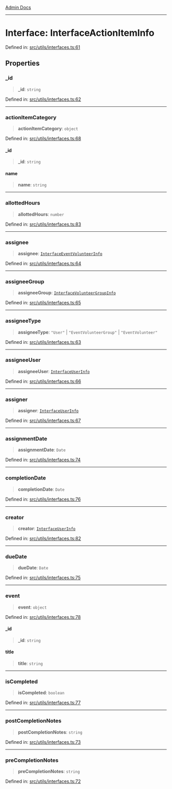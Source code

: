 [Admin Docs](/)

***

# Interface: InterfaceActionItemInfo

Defined in: [src/utils/interfaces.ts:61](https://github.com/PalisadoesFoundation/talawa-admin/blob/main/src/utils/interfaces.ts#L61)

## Properties

### \_id

> **\_id**: `string`

Defined in: [src/utils/interfaces.ts:62](https://github.com/PalisadoesFoundation/talawa-admin/blob/main/src/utils/interfaces.ts#L62)

***

### actionItemCategory

> **actionItemCategory**: `object`

Defined in: [src/utils/interfaces.ts:68](https://github.com/PalisadoesFoundation/talawa-admin/blob/main/src/utils/interfaces.ts#L68)

#### \_id

> **\_id**: `string`

#### name

> **name**: `string`

***

### allottedHours

> **allottedHours**: `number`

Defined in: [src/utils/interfaces.ts:83](https://github.com/PalisadoesFoundation/talawa-admin/blob/main/src/utils/interfaces.ts#L83)

***

### assignee

> **assignee**: [`InterfaceEventVolunteerInfo`](InterfaceEventVolunteerInfo.md)

Defined in: [src/utils/interfaces.ts:64](https://github.com/PalisadoesFoundation/talawa-admin/blob/main/src/utils/interfaces.ts#L64)

***

### assigneeGroup

> **assigneeGroup**: [`InterfaceVolunteerGroupInfo`](InterfaceVolunteerGroupInfo.md)

Defined in: [src/utils/interfaces.ts:65](https://github.com/PalisadoesFoundation/talawa-admin/blob/main/src/utils/interfaces.ts#L65)

***

### assigneeType

> **assigneeType**: `"User"` \| `"EventVolunteerGroup"` \| `"EventVolunteer"`

Defined in: [src/utils/interfaces.ts:63](https://github.com/PalisadoesFoundation/talawa-admin/blob/main/src/utils/interfaces.ts#L63)

***

### assigneeUser

> **assigneeUser**: [`InterfaceUserInfo`](InterfaceUserInfo.md)

Defined in: [src/utils/interfaces.ts:66](https://github.com/PalisadoesFoundation/talawa-admin/blob/main/src/utils/interfaces.ts#L66)

***

### assigner

> **assigner**: [`InterfaceUserInfo`](InterfaceUserInfo.md)

Defined in: [src/utils/interfaces.ts:67](https://github.com/PalisadoesFoundation/talawa-admin/blob/main/src/utils/interfaces.ts#L67)

***

### assignmentDate

> **assignmentDate**: `Date`

Defined in: [src/utils/interfaces.ts:74](https://github.com/PalisadoesFoundation/talawa-admin/blob/main/src/utils/interfaces.ts#L74)

***

### completionDate

> **completionDate**: `Date`

Defined in: [src/utils/interfaces.ts:76](https://github.com/PalisadoesFoundation/talawa-admin/blob/main/src/utils/interfaces.ts#L76)

***

### creator

> **creator**: [`InterfaceUserInfo`](InterfaceUserInfo.md)

Defined in: [src/utils/interfaces.ts:82](https://github.com/PalisadoesFoundation/talawa-admin/blob/main/src/utils/interfaces.ts#L82)

***

### dueDate

> **dueDate**: `Date`

Defined in: [src/utils/interfaces.ts:75](https://github.com/PalisadoesFoundation/talawa-admin/blob/main/src/utils/interfaces.ts#L75)

***

### event

> **event**: `object`

Defined in: [src/utils/interfaces.ts:78](https://github.com/PalisadoesFoundation/talawa-admin/blob/main/src/utils/interfaces.ts#L78)

#### \_id

> **\_id**: `string`

#### title

> **title**: `string`

***

### isCompleted

> **isCompleted**: `boolean`

Defined in: [src/utils/interfaces.ts:77](https://github.com/PalisadoesFoundation/talawa-admin/blob/main/src/utils/interfaces.ts#L77)

***

### postCompletionNotes

> **postCompletionNotes**: `string`

Defined in: [src/utils/interfaces.ts:73](https://github.com/PalisadoesFoundation/talawa-admin/blob/main/src/utils/interfaces.ts#L73)

***

### preCompletionNotes

> **preCompletionNotes**: `string`

Defined in: [src/utils/interfaces.ts:72](https://github.com/PalisadoesFoundation/talawa-admin/blob/main/src/utils/interfaces.ts#L72)
